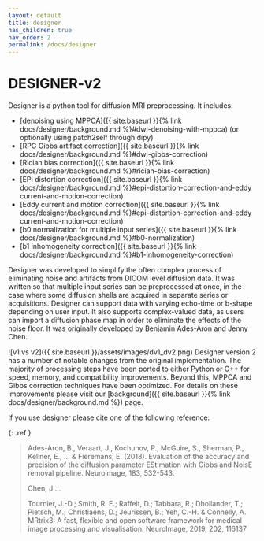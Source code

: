 ```yaml
---
layout: default
title: designer
has_children: true
nav_order: 2
permalink: /docs/designer
---
```


# DESIGNER-v2

Designer is a python tool for diffusion MRI preprocessing. It includes:
- [denoising using MPPCA]({{ site.baseurl }}{% link docs/designer/background.md %}#dwi-denoising-with-mppca) (or optionally using patch2self through dipy)
- [RPG Gibbs artifact correction]({{ site.baseurl }}{% link docs/designer/background.md %}#dwi-gibbs-correction)
- [Rician bias correction]({{ site.baseurl }}{% link docs/designer/background.md %}#rician-bias-correction)
- [EPI distortion correction]({{ site.baseurl }}{% link docs/designer/background.md %}#epi-distortion-correction-and-eddy current-and-motion-correction)
- [Eddy current and motion correction]({{ site.baseurl }}{% link docs/designer/background.md %}#epi-distortion-correction-and-eddy current-and-motion-correction)
- [b0 normalization for multiple input series]({{ site.baseurl }}{% link docs/designer/background.md %}#b0-normalization)
- [b1 inhomogeneity correction]({{ site.baseurl }}{% link docs/designer/background.md %}#b1-inhomogeneity-correction)

Designer was developed to simplify the often complex process of eliminating noise and artifacts from DICOM level diffusion data. It was written so that multiple input series can be preprocessed at once, in the case where some diffusion shells are acquired in separate series or acquisitions. Designer can support data with varying echo-time or b-shape depending on user input. It also supports complex-valued data, as users can import a diffusion phase map in order to eliminate the effects of the noise floor. It was originally developed by Benjamin Ades-Aron and Jenny Chen.

![v1 vs v2]({{ site.baseurl }}/assets/images/dv1_dv2.png)
Designer version 2 has a number of notable changes from the original implementation. The majority of processing steps have been ported to either Python or C++ for speed, memory, and compatibility improvements. Beyond this, MPPCA and Gibbs correction techniques have been optimized. For details on these improvements please visit our [background]({{ site.baseurl }}{% link docs/designer/background.md %}) page.

If you use designer please cite one of the following reference:

{: .ref }
> Ades-Aron, B., Veraart, J., Kochunov, P., McGuire, S., Sherman, P., Kellner, E., ... & Fieremans, E. (2018). Evaluation of the accuracy and precision of the diffusion parameter EStImation with Gibbs and NoisE removal pipeline. Neuroimage, 183, 532-543.
>
> Chen, J ...
>
> Tournier, J.-D.; Smith, R. E.; Raffelt, D.; Tabbara, R.; Dhollander, T.; Pietsch, M.; Christiaens, D.; Jeurissen, B.; Yeh, C.-H. & Connelly, A. MRtrix3: A fast, flexible and open software framework for medical image processing and visualisation. NeuroImage, 2019, 202, 116137
